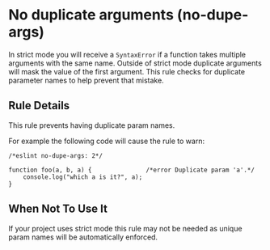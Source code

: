 # No duplicate arguments (no-dupe-args)

In strict mode you will receive a `SyntaxError` if a function takes multiple arguments with the same name.
Outside of strict mode duplicate arguments will mask the value of the first argument. This rule checks for duplicate
parameter names to help prevent that mistake.

## Rule Details

This rule prevents having duplicate param names.

For example the following code will cause the rule to warn:

```
/*eslint no-dupe-args: 2*/

function foo(a, b, a) {               /*error Duplicate param 'a'.*/
    console.log("which a is it?", a);
}
```


## When Not To Use It

If your project uses strict mode this rule may not be needed as unique param names will be automatically enforced.
